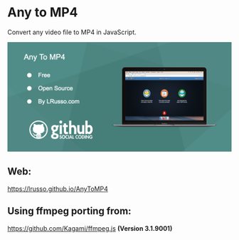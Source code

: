 # Any to MP4

Convert any video file to MP4 in JavaScript.

![alt screenshot](https://raw.githubusercontent.com/lrusso/AnyToMP4/main/AnyToMP4.png)

## Web:

https://lrusso.github.io/AnyToMP4

## Using ffmpeg porting from:

https://github.com/Kagami/ffmpeg.js **(Version 3.1.9001)**
